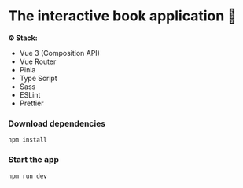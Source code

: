 # The interactive book application 📕

**⚙️ Stack:**

- Vue 3 (Composition API)
- Vue Router
- Pinia
- Type Script
- Sass
- ESLint
- Prettier

### Download dependencies

```shell
npm install
```

### Start the app

```shell
npm run dev
```
